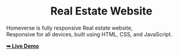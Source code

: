  <h1 align="center">Real Estate Website</h1>

  Homeverse is fully responsive Real estate website, <br/>Responsive for all devices, built using HTML, CSS, and JavaScript.

   <a href="https://faishal0786.github.io/Project-Real-Estate/"><strong>➥ Live Demo</strong></a>

